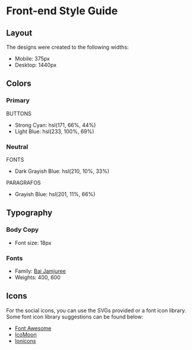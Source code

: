 # Front-end Style Guide

## Layout

The designs were created to the following widths:

- Mobile: 375px
- Desktop: 1440px

## Colors

### Primary

BUTTONS

- Strong Cyan: hsl(171, 66%, 44%)
- Light Blue: hsl(233, 100%, 69%)

### Neutral

FONTS
- Dark Grayish Blue: hsl(210, 10%, 33%)

PARAGRAFOS
- Grayish Blue: hsl(201, 11%, 66%)

## Typography

### Body Copy

- Font size: 18px

### Fonts

- Family: [Bai Jamjuree](https://fonts.google.com/specimen/Bai+Jamjuree)
- Weights: 400, 600

## Icons

For the social icons, you can use the SVGs provided or a font icon library. Some font icon library suggestions can be found below:

- [Font Awesome](https://fontawesome.com)
- [IcoMoon](https://icomoon.io)
- [Ionicons](https://ionicons.com)